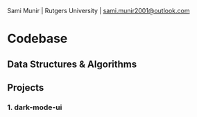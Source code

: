 Sami Munir | Rutgers University | sami.munir2001@outlook.com
# Codebase
## Data Structures & Algorithms
## Projects
### 1. dark-mode-ui